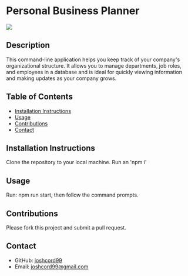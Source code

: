 # Personal Business Planner
![](https://github.com/joshcord99/Personal-Business-Planner/blob/main/assets/Screenshot%202024-10-31%20at%206.33.34%E2%80%AFPM.png) 
## Description
This command-line application helps you keep track of your company's organizational structure. It allows you to manage departments, job roles, and employees in a database and is ideal for quickly viewing information and making updates as your company grows.

<!-- Insert Gif/image Here -->
<!-- ![](insert image/gif link here from github repo) -->
## Table of Contents
- [Installation Instructions](#installation-instructions)
- [Usage](#usage)
- [Contributions](#contributions)
- [Contact](#contact)


## Installation Instructions
Clone the repository to your local machine.
Run an 'npm i'


## Usage
Run: npm run start, then follow the command prompts.

## Contributions
Please fork this project and submit a pull request.

## Contact
- GitHub: [joshcord99](https://github.com/joshcord99)
- Email: joshcord99@gmail.com
  

